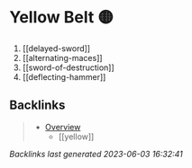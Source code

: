 # Yellow Belt 🟡

1. [[delayed-sword]]
2. [[alternating-maces]]
3. [[sword-of-destruction]]
4. [[deflecting-hammer]]

## Backlinks

> - [Overview](..\index.md)
>   - [[yellow]]

_Backlinks last generated 2023-06-03 16:32:41_
